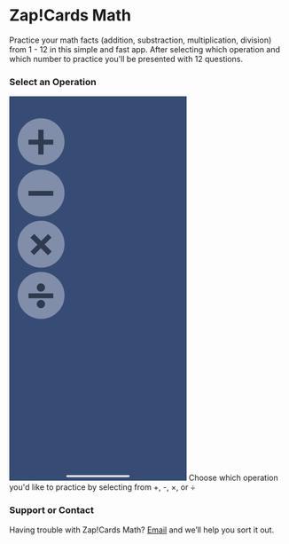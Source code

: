# Zap!Cards Math
Practice your math facts (addition, substraction, multiplication, division) from 1 - 12 in this simple and fast app.
After selecting which operation and which number to practice you'll be presented with 12 questions.


### Select an Operation
![Select an Operation Screenshot](/screenshot-select-op.png)
Choose which operation you'd like to practice by selecting from +, -, ×, or ÷

### Support or Contact

Having trouble with Zap!Cards Math?
[Email](zap-math@harper.link) and we’ll help you sort it out.

